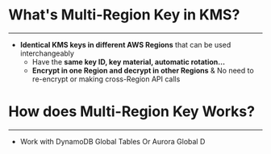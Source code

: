 # What's Multi-Region Key in KMS?
---

*  **Identical KMS keys in different AWS Regions** that can be used interchangeably
	* Have the **same key ID, key material, automatic rotation…**
	* **Encrypt in one Region and decrypt in other Regions** & No need to re-encrypt or making cross-Region API calls

# How does Multi-Region Key Works?
---

* Work with DynamoDB Global Tables Or Aurora Global D